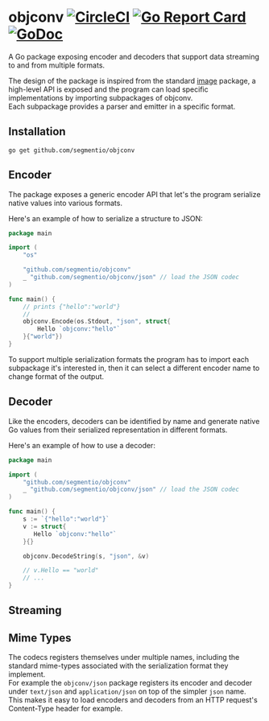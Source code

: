 objconv [![CircleCI](https://circleci.com/gh/segmentio/objconv.svg?style=shield)](https://circleci.com/gh/segmentio/objconv) [![Go Report Card](https://goreportcard.com/badge/github.com/segmentio/objconv)](https://goreportcard.com/report/github.com/segmentio/objconv) [![GoDoc](https://godoc.org/github.com/segmentio/objconv?status.svg)](https://godoc.org/github.com/segmentio/objconv)
=======

A Go package exposing encoder and decoders that support data streaming to and
from multiple formats.

The design of the package is inspired from the standard [image](https://golang.org/pkg/image/)
package, a high-level API is exposed and the program can load specific
implementations by importing subpackages of objconv.  
Each subpackage provides a parser and emitter in a specific format.

Installation
------------

```shell
go get github.com/segmentio/objconv
```

Encoder
-------

The package exposes a generic encoder API that let's the program serialize
native values into various formats.

Here's an example of how to serialize a structure to JSON:
```go
package main

import (
    "os"

    "github.com/segmentio/objconv"
    _ "github.com/segmentio/objconv/json" // load the JSON codec
)

func main() {
    // prints {"hello":"world"}
    //
    objconv.Encode(os.Stdout, "json", struct{
        Hello `objconv:"hello"`
    }{"world"})
}
```

To support multiple serialization formats the program has to import each
subpackage it's interested in, then it can select a different encoder name to
change format of the output.

Decoder
-------

Like the encoders, decoders can be identified by name and generate native Go
values from their serialized representation in different formats.

Here's an example of how to use a decoder:
```go
package main

import (
    "github.com/segmentio/objconv"
    _ "github.com/segmentio/objconv/json" // load the JSON codec
)

func main() {
    s := `{"hello":"world"}`
    v := struct{
       Hello `objconv:"hello"`
    }{}

    objconv.DecodeString(s, "json", &v)

    // v.Hello == "world"
    // ...
}
```

Streaming
---------

Mime Types
----------

The codecs registers themselves under multiple names, including the standard
mime-types associated with the serialization format they implement.  
For example the `objconv/json` package registers its encoder and decoder under
`text/json` and `application/json` on top of the simpler `json` name.  
This makes it easy to load encoders and decoders from an HTTP request's
Content-Type header for example.
